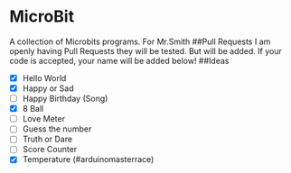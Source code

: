 # MicroBit
A collection of Microbits programs. For Mr.Smith
##Pull Requests
I am openly having Pull Requests they will be tested. But will be added. If your code is accepted, your name will be added below!
##Ideas
- [x] Hello World
- [x] Happy or Sad
- [ ] Happy Birthday (Song)
- [x] 8 Ball
- [ ] Love Meter
- [ ] Guess the number
- [ ] Truth or Dare
- [ ] Score Counter
- [x] Temperature (#arduinomasterrace)
